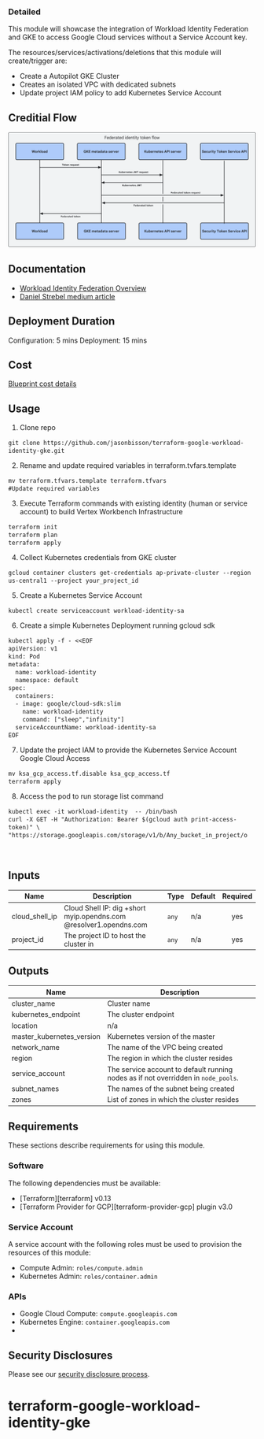 
### Detailed
This module will showcase the integration of Workload Identity Federation and GKE to access Google Cloud services without a Service Account key.

The resources/services/activations/deletions that this module will create/trigger are:

- Create a Autopilot GKE Cluster
- Creates an isolated VPC with dedicated subnets 
- Update project IAM policy to add Kubernetes Service Account

## Creditial Flow
![Reference Architecture](diagram/workload-identity-token-flow.svg)

## Documentation
- [Workload Identity Federation Overview](https://cloud.google.com/kubernetes-engine/docs/concepts/workload-identity)
- [Daniel Strebel medium article ](https://medium.com/google-cloud/whoami-the-quest-of-understanding-gke-workload-identity-federation-e951e5e4a03f)

## Deployment Duration
Configuration: 5 mins
Deployment: 15 mins

## Cost
[Blueprint cost details](https://cloud.google.com/products/calculator?id=02fb0c45-cc29-4567-8cc6-f72ac9024add)

## Usage

1. Clone repo
```
git clone https://github.com/jasonbisson/terraform-google-workload-identity-gke.git

```

2. Rename and update required variables in terraform.tvfars.template
```
mv terraform.tfvars.template terraform.tfvars
#Update required variables
```
3. Execute Terraform commands with existing identity (human or service account) to build Vertex Workbench Infrastructure 

```
terraform init
terraform plan
terraform apply
```

4. Collect Kubernetes credentials from GKE cluster

``` 
gcloud container clusters get-credentials ap-private-cluster --region us-central1 --project your_project_id
```

5. Create a Kubernetes Service Account 
```
kubectl create serviceaccount workload-identity-sa
```

6. Create a simple Kubernetes Deployment running gcloud sdk
```
kubectl apply -f - <<EOF 
apiVersion: v1
kind: Pod
metadata:
  name: workload-identity
  namespace: default
spec:
  containers:
  - image: google/cloud-sdk:slim
    name: workload-identity
    command: ["sleep","infinity"]
  serviceAccountName: workload-identity-sa
EOF
```

7. Update the project IAM to provide the Kubernetes Service Account Google Cloud Access

```
mv ksa_gcp_access.tf.disable ksa_gcp_access.tf
terraform apply
```

8. Access the pod to run storage list command
```
kubectl exec -it workload-identity  -- /bin/bash
curl -X GET -H "Authorization: Bearer $(gcloud auth print-access-token)" \
"https://storage.googleapis.com/storage/v1/b/Any_bucket_in_project/o



```



<!-- BEGINNING OF PRE-COMMIT-TERRAFORM DOCS HOOK -->
## Inputs

| Name | Description | Type | Default | Required |
|------|-------------|------|---------|:--------:|
| cloud\_shell\_ip | Cloud Shell IP: dig +short myip.opendns.com @resolver1.opendns.com | `any` | n/a | yes |
| project\_id | The project ID to host the cluster in | `any` | n/a | yes |

## Outputs

| Name | Description |
|------|-------------|
| cluster\_name | Cluster name |
| kubernetes\_endpoint | The cluster endpoint |
| location | n/a |
| master\_kubernetes\_version | Kubernetes version of the master |
| network\_name | The name of the VPC being created |
| region | The region in which the cluster resides |
| service\_account | The service account to default running nodes as if not overridden in `node_pools`. |
| subnet\_names | The names of the subnet being created |
| zones | List of zones in which the cluster resides |

<!-- END OF PRE-COMMIT-TERRAFORM DOCS HOOK -->

## Requirements

These sections describe requirements for using this module.

### Software

The following dependencies must be available:

- [Terraform][terraform] v0.13
- [Terraform Provider for GCP][terraform-provider-gcp] plugin v3.0

### Service Account

A service account with the following roles must be used to provision
the resources of this module:

- Compute Admin: `roles/compute.admin`
- Kubernetes Admin: `roles/container.admin`

### APIs

- Google Cloud Compute: `compute.googleapis.com`
- Kubernetes Engine: `container.googleapis.com`
-

## Security Disclosures

Please see our [security disclosure process](./SECURITY.md).
# terraform-google-workload-identity-gke
